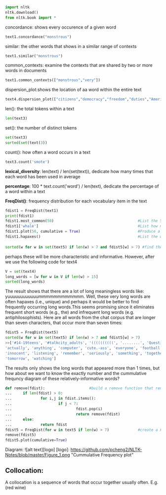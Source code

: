 ```python
import nltk
nltk.download()
from nltk.book import *
```
concordance: shows every occurence of a given word
```python
text1.concordance("monstrous")
```
similar: the other words that shows in a similar range of contexts
```python
text1.similar("monstrous")
```
common_contexts: examine the contexts that are shared by two or more words in documents
```python
text1.common_contexts(["monstrous","very"])
```
dispersion_plot:shows the location of aa word within the entire text
```python
text4.dispersion_plot(["citizens","democracy","freedom","duties","America","liberty"])
```
len(): the total tokens within a text
```python
len(text3)
```
set(): the number of distinct tokens
```python
set(text3)
sorted(set(text(3))
```
count(): how often a word occurs in a text
```python
text3.count('smote')
```
**lexical_diversity**: len(text) / len(set(text)), dedicate how many times that each word has been used in average

**percentage**: 100 * text.count('word') / len(text), dedicate the percentage of a word within a text

**FreqDist()**: frequency distribution for each vocabulary item in the text

```python
fdist1 = FreqDist(text1)
print(fdist1)
fdist1.most_common(50)                                      #List the 5o most frequent words of the text
fdist1['whale']                                             #List how many times that the word 'whale' appears
fdist1.plot(50, cumulative = True)                          #Produce a cumulative frequency graph for the 50 most frequently used words
fdist1.hapaxes()                                            #List the words that occurs only once

sorted(w for w in set(text5) if len(w) > 7 and fdist5[w] > 7) #find the long words that occurs more than one times in the text
```
perhaps these will be more characteristic and informative. However, after we use the following code for text4

```python
V = set(text4)
long_words = [w for w in V if len(w) > 15]
sorted(long_words)
```

The result shows that there are a lot of long meaningless words like: yuuuuuuuuuuuummmmmmmmmmmm.  Well, these very long words are often hapaxes (i.e., unique) and perhaps it would be better to find frequently occurring long words.This seems promising since it eliminates frequent short words (e.g., the) and infrequent long words (e.g. antiphilosophists). Here are all words from the chat corpus that are longer than seven characters, that occur more than seven times:

```python
fdist5 = FreqDist(text5)
sorted(w for w in set(text5) if len(w) > 7 and fdist5[w] > 7)
>>['#14-19teens', '#talkcity_adults', '((((((((((', '........', 'Question',
'actually', 'anything', 'computer', 'cute.-ass', 'everyone', 'football',
'innocent', 'listening', 'remember', 'seriously', 'something', 'together',
'tomorrow', 'watching']

```
The results only shows the long words that appeared more than 1 times, but how about we want to know the exactly number and the cummulative frequncy diagram of these relatively-informative words?

```python
def remove(fdist):                    #build a remove function that remove the long words that appeared  less than seventh
...     if len(fdist) > 0:
...             for i,j in fdist.items():
...                     if j < 7:
...                             fdist.pop(i)
...                             return remove(fdist)
...     else:
...             return fdist
fdist5 = FreqDist(for w in text5 if len(w) > 7)             #create a FreqDist that only contains the word lenth more than 7
remove(fdist5)
fdist5.plot(cumulative=True)
```
Diagram:
![alt text][logo]
[logo]: https://github.com/pcheng2/NLTK-Notes/blob/master/Figure_1.png "Cummulative Frequency plot"


## Collocation:
A collocation is a sequence of words that occur together usually often. E.g. (red wine)

